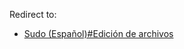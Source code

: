 Redirect to:

*   [Sudo (Español)#Edición de archivos](/index.php/Sudo_(Espa%C3%B1ol)#Edición_de_archivos "Sudo (Español)")